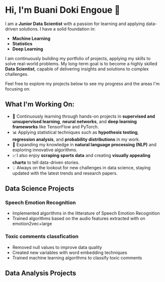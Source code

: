 # Hi, I'm Buani Doki Engoue 👋

I am a **Junior Data Scientist** with a passion for learning and applying data-driven solutions. I have a solid foundation in:
- **Machine Learning**
- **Statistics**
- **Deep Learning**

I am continuously building my portfolio of projects, applying my skills to solve real-world problems. My long-term goal is to become a highly skilled **Data Scientist**, capable of delivering insights and solutions to complex challenges.

Feel free to explore my projects below to see my progress and the areas I'm focusing on.

## What I'm Working On:

- 🧠 Continuously learning through hands-on projects in **supervised and unsupervised learning**, **neural networks**, and **deep learning frameworks** like TensorFlow and PyTorch.
- 📊 Applying statistical techniques such as **hypothesis testing**, **regression analysis**, and **probability distributions** in my work.
- 🤖 Expanding my knowledge in **natural language processing (NLP)** and exploring innovative algorithms.
- 📈I also enjoy **scraping sports data** and creating **visually appealing charts** to tell data-driven stories.
- 💡 Always on the lookout for new challenges in data science, staying updated with the latest trends and research papers.


## Data Science Projects


### Speech Emotion Recognition

- Implemented algorithms in the litterature of Speech Emotion Recognition
- Trained algorithms based on the audio features extracted with on emotion2vec+large

### Toxic comments classfication

- Removed null values to improve data quality
- Created new variables with word embedding techniques
- Trained machine learning algorithms to classify toxic comments

## Data Analysis Projects



  
